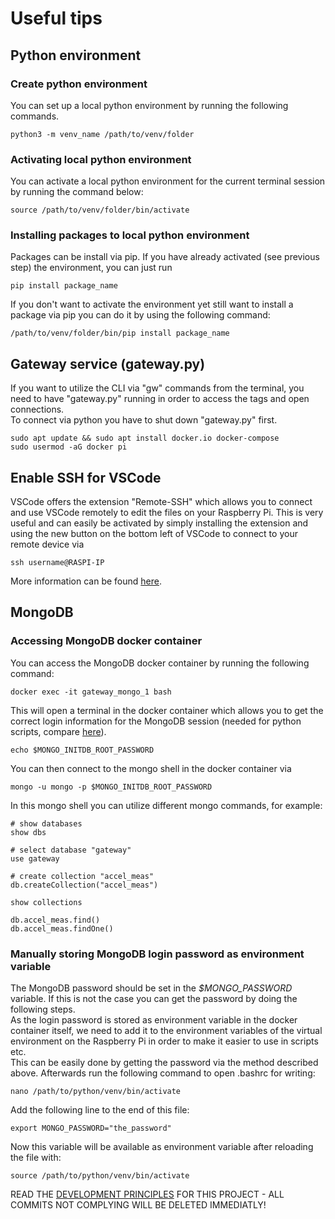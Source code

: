# Useful tips
## Python environment
### Create python environment
You can set up a local python environment by running the following commands.
```{bash, eval=F}
python3 -m venv_name /path/to/venv/folder
```
  
### Activating local python environment
You can activate a local python environment for the current terminal session by running the command below:
```{bash}
source /path/to/venv/folder/bin/activate
```

### Installing packages to local python environment
Packages can be install via pip. If you have already activated (see previous step) the environment, you can just run
```{bash}
pip install package_name
```
If you don't want to activate the environment yet still want to install a package via pip you can do it by using the following command:
```{bash}
/path/to/venv/folder/bin/pip install package_name
```

## Gateway service (gateway.py)
If you want to utilize the CLI via "gw" commands from the terminal, you need to have "gateway.py" running in order to access the tags and open connections.  
To connect via python you have to shut down "gateway.py" first.
```{bash}
sudo apt update && sudo apt install docker.io docker-compose
sudo usermod -aG docker pi
```

## Enable SSH for VSCode
VSCode offers the extension "Remote-SSH" which allows you to connect and use VSCode remotely to edit the files on your Raspberry Pi. This is very useful and can easily be activated by simply installing the extension and using the new button on the bottom left of VSCode to connect to your remote device via
```
ssh username@RASPI-IP
```
More information can be found [here](https://code.visualstudio.com/docs/remote/ssh-tutorial).
## MongoDB
### Accessing MongoDB docker container
You can access the MongoDB docker container by running the following command:
```{bash}
docker exec -it gateway_mongo_1 bash
```
This will open a terminal in the docker container which allows you to get the correct login information for the MongoDB session (needed for python scripts, compare [here](./demo_mongodb_ref.md)).
```{bash}
echo $MONGO_INITDB_ROOT_PASSWORD
```
You can then connect to the mongo shell in the docker container via
```{bash}
mongo -u mongo -p $MONGO_INITDB_ROOT_PASSWORD
```
In this mongo shell you can utilize different mongo commands, for example:
```
# show databases
show dbs

# select database "gateway"
use gateway

# create collection "accel_meas"
db.createCollection("accel_meas")

show collections

db.accel_meas.find()
db.accel_meas.findOne()
```

### Manually storing MongoDB login password as environment variable
The MongoDB password should be set in the _$MONGO_PASSWORD_ variable. If this is not the case you can get the password by doing the following steps.  
As the login password is stored as environment variable in the docker container itself, we need to add it to the environment variables of the virtual environment on the Raspberry Pi in order to make it easier to use in scripts etc.  
This can be easily done by getting the password via the method described above. Afterwards run the following command to open .bashrc for writing:
```
nano /path/to/python/venv/bin/activate
```
Add the following line to the end of this file:
```
export MONGO_PASSWORD="the_password"
```
Now this variable will be available as environment variable after reloading the file with:
```
source /path/to/python/venv/bin/activate
```  
    
READ THE [DEVELOPMENT PRINCIPLES](global_architecture/development_principles.md) FOR THIS PROJECT - ALL COMMITS NOT COMPLYING WILL BE DELETED IMMEDIATLY!
